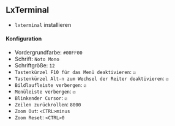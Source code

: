 ## LxTerminal

- `lxterminal` installieren

#### Konfiguration

- Vordergrundfarbe: `#00FF00`
- Schrift: `Noto Mono`
- Schriftgröße: `12`
- `Tastenkürzel F10 für das Menü deaktivieren`: `☑`
- `Tastenkürzel Alt-n zum Wechsel der Reiter deaktivieren`: `☑`
- `Bildlaufleiste verbergen`: `☑`
- `Menüleiste verbergen`: `☑`
- `Blinkender Cursor`: `☑`
- `Zeilen zurückrollen`: `8000`
- `Zoom Out`: `<CTRL>minus`
- `Zoom Reset`: `<CTRL>0`